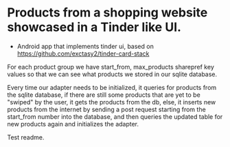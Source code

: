 Products from a shopping website showcased in a Tinder like UI.
==============================================================

* Android app that implements tinder ui, based on https://github.com/exctasy2/tinder-card-stack

For each product group we have start_from, max_products sharepref key values so that we can see
what products we stored in our sqlite database.

Every time our adapter needs to be initialized, it queries for products from the sqlite database,
if there are still some products that are yet to be "swiped" by the user, it gets the products from
the db, else, it inserts new products from the internet by sending a post request 
starting from the start_from number into the database, and then queries the updated table for new 
products again and initializes the adapter.  

Test readme.

